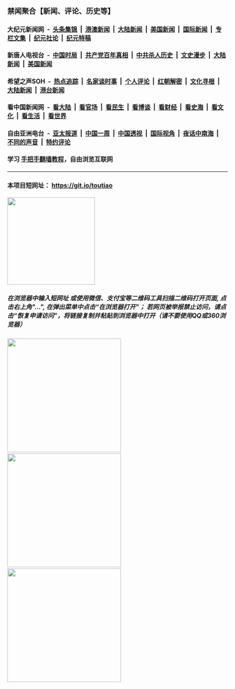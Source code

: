 ### 禁闻聚合【新闻、评论、历史等】

#### 大纪元新闻网 &nbsp;-&nbsp; [头条集锦](indexes/E头条集锦.md?t=02241631) &nbsp;|&nbsp; [港澳新闻](indexes/E港澳新闻.md?t=02241631)  &nbsp;|&nbsp; [大陆新闻](indexes/E大陆新闻.md?t=02241631) &nbsp;|&nbsp; [美国新闻](indexes/E美国新闻.md?t=02241631) &nbsp;|&nbsp; [国际新闻](indexes/E国际新闻.md?t=02241631) &nbsp;|&nbsp; [专栏文集](indexes/E专栏文集.md?t=02241631) &nbsp;|&nbsp; [纪元社论](indexes/E纪元社论.md?t=02241631) &nbsp;|&nbsp; [纪元特稿](indexes/E纪元特稿.md?t=02241631) 

#### 新唐人电视台 &nbsp;-&nbsp; [中国时局](indexes/N中国时局.md?t=02241631) &nbsp;|&nbsp; [共产党百年真相](indexes/N共产党百年真相.md?t=02241631) &nbsp;|&nbsp; [中共杀人历史](indexes/N中共杀人历史.md?t=02241631) &nbsp;|&nbsp; [文史漫步](indexes/N文史漫步.md?t=02241631) &nbsp;|&nbsp; [大陆新闻](indexes/N大陆新闻.md?t=02241631) &nbsp;|&nbsp; [美国新闻](indexes/N美国新闻.md?t=02241631)

#### 希望之声SOH &nbsp;-&nbsp; [热点追踪](indexes/H热点追踪.md?t=02241631) &nbsp;|&nbsp; [名家谈时事](indexes/H名家谈时事.md?t=02241631) &nbsp;|&nbsp; [个人评论](indexes/H个人评论.md?t=02241631)  &nbsp;|&nbsp; [红朝解密](indexes/H红朝解密.md?t=02241631) &nbsp;|&nbsp; [文化寻根](indexes/H文化寻根.md?t=02241631) &nbsp;|&nbsp; [大陆新闻](indexes/H大陆新闻.md?t=02241631) &nbsp;|&nbsp; [港台新闻](indexes/H港台新闻.md?t=02241631)

#### 看中国新闻网 &nbsp;-&nbsp; [看大陆](indexes/S看大陆.md?t=02241631) &nbsp;|&nbsp; [看官场](indexes/S看官场.md?t=02241631) &nbsp;|&nbsp; [看民生](indexes/S看民生.md?t=02241631)  &nbsp;|&nbsp; [看博谈](indexes/S看博谈.md?t=02241631) &nbsp;|&nbsp; [看财经](indexes/S看财经.md?t=02241631) &nbsp;|&nbsp; [看史海](indexes/S看史海.md?t=02241631) &nbsp;|&nbsp; [看文化](indexes/S看文化.md?t=02241631) &nbsp;|&nbsp; [看生活](indexes/S看生活.md?t=02241631) &nbsp;|&nbsp; [看世界](indexes/S看世界.md?t=02241631)

#### 自由亚洲电台 &nbsp;-&nbsp; [亚太报道](indexes/R亚太报道.md?t=02241631) &nbsp;|&nbsp; [中国一周](indexes/R中国一周.md?t=02241631) &nbsp;|&nbsp; [中国透视](indexes/R中国透视.md?t=02241631)  &nbsp;|&nbsp; [国际视角](indexes/R国际视角.md?t=02241631) &nbsp;|&nbsp; [夜话中南海](indexes/R夜话中南海.md?t=02241631) &nbsp;|&nbsp; [不同的声音](indexes/R不同的声音.md?t=02241631) &nbsp;|&nbsp; [特约评论](indexes/R特约评论.md?t=02241631)

#### 学习 [手把手翻墙教程](https://github.com/gfw-breaker/guides/wiki)，自由浏览互联网

----

#### 本项目短网址： https://git.io/toutiao
<img src="https://raw.githubusercontent.com/gfw-breaker/banned-news/master/scripts/img/qr.png" width="200px"/>  

##### 在浏览器中输入短网址 或使用微信、支付宝等二维码工具扫描二维码打开页面, 点击右上角"...", 在弹出菜单中点击“在浏览器打开”； 若网页被举报禁止访问，请点击“恢复申请访问”，将链接复制并粘贴到浏览器中打开（请不要使用QQ或360浏览器）

<img src="https://raw.githubusercontent.com/gfw-breaker/banned-news/master/scripts/img/1.png" width="260px"/> &nbsp; <img src="https://raw.githubusercontent.com/gfw-breaker/banned-news/master/scripts/img/2.png" width="260px"/> &nbsp; <img src="https://raw.githubusercontent.com/gfw-breaker/banned-news/master/scripts/img/3.png" width="260px"/>
